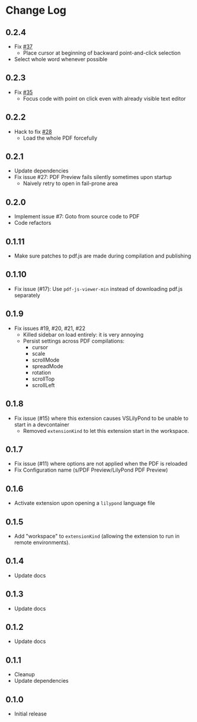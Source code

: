 # Change Log

## 0.2.4
- Fix [#37](https://github.com/lhl2617/VSLilyPond-PDF-preview/issues/37)
  - Place cursor at beginning of backward point-and-click selection
- Select whole word whenever possible

## 0.2.3
- Fix [#35](https://github.com/lhl2617/VSLilyPond-PDF-preview/issues/35)
  - Focus code with point on click even with already visible text editor

## 0.2.2
- Hack to fix [#28](https://github.com/lhl2617/VSLilyPond-PDF-preview/issues/28)
  - Load the whole PDF forcefully

## 0.2.1
- Update dependencies
- Fix issue #27: PDF Preview fails silently sometimes upon startup
  - Naively retry to open in fail-prone area

## 0.2.0
- Implement issue #7: Goto from source code to PDF
- Code refactors

## 0.1.11
- Make sure patches to pdf.js are made during compilation and publishing

## 0.1.10
- Fix issue (#17): Use `pdf-js-viewer-min` instead of downloading pdf.js separately

## 0.1.9
- Fix issues #19, #20, #21, #22
  - Killed sidebar on load entirely: it is very annoying
  - Persist settings across PDF compilations:
    - cursor
    - scale
    - scrollMode
    - spreadMode
    - rotation
    - scrollTop
    - scrollLeft

## 0.1.8
- Fix issue (#15) where this extension causes VSLilyPond to be unable to start in a devcontainer
  - Removed `extensionKind` to let this extension start in the workspace.

## 0.1.7
- Fix issue (#11) where options are not applied when the PDF is reloaded
- Fix Configuration name (s/PDF Preview/LilyPond PDF Preview)

## 0.1.6
- Activate extension upon opening a `lilypond` language file

## 0.1.5
- Add "workspace" to `extensionKind` (allowing the extension to run in remote environments).

## 0.1.4
- Update docs

## 0.1.3
- Update docs

## 0.1.2
- Update docs

## 0.1.1
- Cleanup
- Update dependencies

## 0.1.0

- Initial release